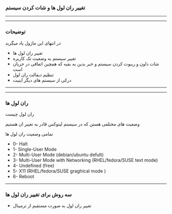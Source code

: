### تغییر ران لول ها و شات کردن سیستم 


__________________________________
__________________________________
### توضیحات 

در انتهای این  ماژول یاد میگرید

* تغییر ران لول ها
* تغییر سیستم به وضعیت تک کاربره
* شات داون و ریبوت کردن سیستم و خبر بدین به بقیه که همچین اتفاقی در جریان است 
* تنظیم دیفالت ران لول 
* درکی از سیستم های دیگر اینیت 
__________________________________
__________________________________


### ران لول ها 

ران لول چیست 

وضعیت های مختلفی هستن که در سیستم لینوکس قادر به تغییر ان هستیم


تمامی وضعیت ران لول ها 

* 0- Halt
* 1- Single-User Mode	 
* 2- Multi-User Mode	(debian/ubuntu defult)
* 3- Multi-User Mode with Networking	(RHEL/fedora/SUSE text mode)
* 4- Undefined (free)
* 5- X11 (RHEL/fedora/SUSE graghical mode )
* 6- Reboot



__________________________________
### سه روش برای تغییر ران لول ها

* تغییر ران لول به صورت مستقیم از ترمینال


